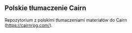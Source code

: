 ## Polskie tłumaczenie Cairn

Repozytorium z polskimi tłumaczeniami materiałów do Cairn (https://cairnrpg.com/). 


